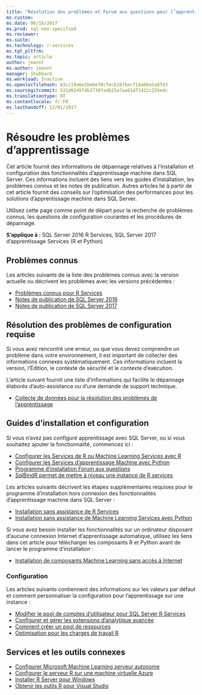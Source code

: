 ```yaml
---
title: "Résolution des problèmes et Forum aux questions pour l’apprentissage dans SQL Server | Documents Microsoft"
ms.custom: 
ms.date: 06/16/2017
ms.prod: sql-non-specified
ms.reviewer: 
ms.suite: 
ms.technology: r-services
ms.tgt_pltfrm: 
ms.topic: article
author: jeannt
ms.author: jeannt
manager: jhubbard
ms.workload: Inactive
ms.openlocfilehash: b3cc19a6e2be6ef8cfecb267becf14a06e5a8fd3
ms.sourcegitcommit: 531d0245f4b2730fad623a7aa61df1422c255edc
ms.translationtype: HT
ms.contentlocale: fr-FR
ms.lasthandoff: 12/01/2017
---
```

# <a name="troubleshoot-machine-learning"></a>Résoudre les problèmes d’apprentissage

Cet article fournit des informations de dépannage relatives à l’installation et configuration des fonctionnalités d’apprentissage machine dans SQL Server. Ces informations incluent des liens vers les guides d’installation, les problèmes connus et les notes de publication. Autres articles lié à partir de cet article fournit des conseils sur l’optimisation des performances pour les solutions d’apprentissage machine dans SQL Server.

Utilisez cette page comme point de départ pour la recherche de problèmes connus, les questions de configuration courantes et les procédures de dépannage.

**S’applique à :** SQL Server 2016 R Services, SQL Server 2017 d’apprentissage Services (R et Python)

## <a name="known-issues"></a>Problèmes connus

Les articles suivants de la liste des problèmes connus avec la version actuelle ou décrivent les problèmes avec les versions précédentes :

+ [Problèmes connus pour R Services](../advanced-analytics/known-issues-for-sql-server-machine-learning-services.md)
+ [Notes de publication de SQL Server 2016](../sql-server/sql-server-2016-release-notes.md)
+ [Notes de publication de SQL Server 2017](../sql-server/sql-server-2017-release-notes.md)

## <a name="troubleshooting-prerequisites"></a>Résolution des problèmes de configuration requise

Si vous avez rencontré une erreur, ou que vous devez comprendre un problème dans votre environnement, il est important de collecter des informations connexes systématiquement. Ces informations incluent la version, l’Édition, le contexte de sécurité et le contexte d’exécution.

L’article suivant fournit une liste d’informations qui facilite le dépannage élaborés d’auto-assistance ou d’une demande de support technique.

+ [Collecte de données pour la résolution des problèmes de l’apprentissage](data-collection-ml-troubleshooting-process.md)

## <a name="setup-and-configuration-guides"></a>Guides d’installation et configuration

Si vous n’avez pas configuré apprentissage avec SQL Server, ou si vous souhaitez ajouter la fonctionnalité, commencez ici :

+ [Configurer les Services de R ou Machine Learning Services avec R](../advanced-analytics/r/set-up-sql-server-r-services-in-database.md)
+ [Configurer les Services d’apprentissage Machine avec Python](../advanced-analytics/python/setup-python-machine-learning-services.md)
+ [Programme d’installation Forum aux questions](../advanced-analytics/r/upgrade-and-installation-faq-sql-server-r-services.md)
+ [SqlBindR permet de mettre à niveau une instance de R services](../advanced-analytics/r/use-sqlbindr-exe-to-upgrade-an-instance-of-sql-server.md)

Les articles suivants décrivent les étapes supplémentaires requises pour le programme d’installation hors connexion des fonctionnalités d’apprentissage machine dans SQL Server :

+ [Installation sans assistance de R Services](../advanced-analytics/r/unattended-installs-of-sql-server-r-services.md) 
+ [Installation sans assistance de Machine Learning Services avec Python](../advanced-analytics/python/unattended-installs-of-sql-server-python-services.md)

Si vous avez besoin installer les fonctionnalités sur un ordinateur disposant d’aucune connexion Internet d’apprentissage automatique, utilisez les liens dans cet article pour télécharger les composants R et Python avant de lancer le programme d’installation :

+ [Installation de composants Machine Learning sans accès à Internet](../advanced-analytics/r/installing-ml-components-without-internet-access.md)

### <a name="configuration"></a>Configuration

Les articles suivants contiennent des informations sur les valeurs par défaut et comment personnaliser la configuration pour l’apprentissage sur une instance :

+ [Modifier le pool de comptes d’utilisateur pour SQL Server R Services](../advanced-analytics/r/modify-the-user-account-pool-for-sql-server-r-services.md)  
+ [Configurer et gérer les extensions d’analytique avancée](../advanced-analytics/r/configure-and-manage-advanced-analytics-extensions.md)  
+ [Comment créer un pool de ressources](r/how-to-create-a-resource-pool-for-r.md)
+ [Optimisation pour les charges de travail R](r/operationalizing-your-r-code.md)

## <a name="related-tools-and-services"></a>Services et les outils connexes

+ [Configurer Microsoft Machine Learning serveur autonome](../advanced-analytics/r/create-a-standalone-r-server.md)
+ [Configurer le serveur R sur une machine virtuelle Azure](../advanced-analytics/r/provision-the-r-server-only-sql-server-2016-enterprise-vm-on-azure.md)
+ [Installer R Server pour Windows](https://msdn.microsoft.com/microsoft-r/rserver-install-windows)
+ [Obtenir les outils R pour Visual Studio](https://www.visualstudio.com/vs/rtvs/)
